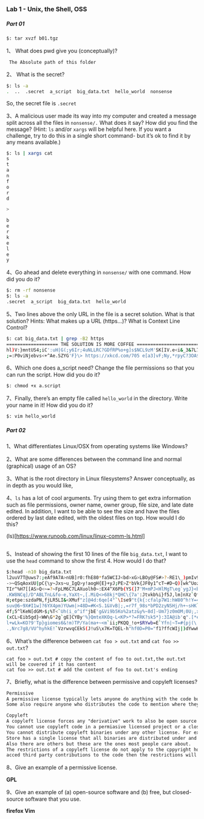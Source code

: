 ### Lab 1 - Unix, the Shell, OSS

##### Part 01


```sh
$: tar xvzf b01.tgz
```

1、 What does pwd give you (conceptually)?

``` The Absolute path of this folder```

2、 What is the secret?
```sh
$: ls -a
.  ..  .secret  a_script  big_data.txt  hello_world  nonsense
```

So, the secret file is `.secret`

3、A malicious user made its way into my computer and created a message split across all the files in `nonsense/.` What does it say? How did you find the message? 
(Hint: `ls` and/or `xargs` will be helpful here. If you want a challenge, try to do this in a single short command- but it’s ok to find it by any means available.)

```sh
$: ls | xargs cat
s
t
a
n
f
o
r
d

>

b
e
r
k
e
l
e
y
```
4、Go ahead and delete everything in `nonsense/` with one command. How did you do it?
```sh
$: rm -rf nonsense
$: ls -a
.secret  a_script  big_data.txt  hello_world
```
5、Two lines above the only URL in the file is a secret solution. What is that solution?
Hints: What makes up a URL (https…)? What is Context Line Control? 
```sh
$: cat big_data.txt | grep -B2 https
=================== THE SOLUTION IS MORE COFFEE ===============================
hl)V:}mntUS4;iC':uH|G(;y6Ir;4uNLLRC?GDfRP%o+g]s$NCL9zM'SK[IV.e<i&_3&7L7NBL41N#f
;=:P0viNjebvs<+^Ae.SZYG'F}\> https://xkcd.com/705 e[a3]vF;Ny,*rpyC?3OA$Nm<.iH8M
```

6、Which one does a_script need? Change the file permissions so that you can run the script. How did you do it?
```sh
$: chmod +x a.script
```
7、Finally, there’s an empty file called `hello_world` in the directory. Write your name in it! How did you do it?
```sh
$: vim hello_world
```

##### Part 02
1、What differentiates Linux/OSX from operating systems like Windows?

2、What are some differences between the command line and normal (graphical) usage of an OS?

3、What is the root directory in Linux filesystems? Answer conceptually, as in depth as you would like,

4、`ls` has a lot of cool arguments. Try using them to get extra information such as file permissions, owner name, owner group, file size, and late date edited. In addition, I want to be able to see the size and have the files ordered by last date edited, with the oldest files on top. How would I do this?

(ls)[https://www.runoob.com/linux/linux-comm-ls.html]

```sh

```

5、Instead of showing the first 10 lines of the file `big_data.txt`, I want to use the `head` command to show the first 4. How would I do that?

```sh
$:head -n10 big_data.txt
l2uuV7T@uws7:;eAf9A7A>nUB]r0:fhE80*fa5WCIJ<bd>xG>LBOy@FS#>?-RE1\_)pmIv9^%Qr>&jc
->~QSqAoxUU|pC{\y~Jxs~u_IgQ>y!aogH{E}+yJ;PE>Z*bVk{JF0y1^cT~#D~Q)[wk^UozkG|,!XK7
TIr^%H7[[AS>Q<~=?~FpLM6C7LAXuolh0~:EX4^X6Pb(YS(]7'M+mPJ<HlMgT\eg`ygJ}<bqW-BBNku
.KW8NCq]/D"ABLTnL&fo-e,YaXt~,[.MiQ<>68kj*QHC\{7a':Jtvkb%i}f5J,lm]nXz`Qf;n)y~.KG
H;etpe:szdaPN,fjLR5LI&<XMuf"z[@4d:6qe[4"`\Ise9"t{k{:cfalp7W1:hW80^h!Y=4~hpDhUch
suv@6~9X#I1w]?6YX4pm)YUwm|>48D=#K<S.1&VvB|;,=r7f_98s*bPD2zyNSHj/h+~sHK`M5Mo<M{K
4f;5^lKeN[dGM>$;%T<`Uh(i_o^if"jbE'g&Vi9b5Ko%2atz&y%~8d]-Um7}z0mOM;0U;,x#fa:'plN
(xCL>Eib5gd}<WW\G*2g`gE]CYBy'%}QmteXKOq-L<KP>*?=FRK?sk5*}:3IA@ib'q".[*ebyyaUm\:
l+wLk=KO?9'Tp}giomes6&!m)TP/Ya(ma+~<m`ii;PKQQ_!o+$RYwb=E`Yfn|~T=#{pj(\!ks=e<)4.
.,Nrc7g8/VU^hyhkE!`VzrwvqCEkS(J!uS\x7K=TQEL-h"hf0D=P0="f1?ffcWIj|)dYwwH8A<pDvld
```

6、What’s the difference between `cat foo > out.txt` and `cat foo >> out.txt`?

```
cat foo > out.txt # copy the content of foo to out.txt,the out.txt will be covered if it has content
cat foo >> out.txt # add the content of foo to out.txt's ending
```

7、Briefly, what is the difference between permissive and copyleft licenses?

```txt
Permissive
A permissive license typically lets anyone do anything with the code but cannot sue the author if there are bugs.
Some also require anyone who distributes the code to mention where they got it from.

Copyleft
A copyleft license forces any "derivative" work to also be open source and copyleft.
You cannot use copyleft code in a permiasive licensed project or a closed source project.
You cannot distribute copyleft binaries under any other license. For example Apple's App
Store has a single license that all binaries are distributed under and it is not copyleft.
Also there are others but these are the ones most people care about.
The restrictions of a copyleft license do not apply to the cppyright holder, but if they
acced third party contributions to the code then the restrictions will apply.
```

8、Give an example of a permissive license.

<b>GPL</b>

9、Give an example of (a) open-source software and (b) free, but closed-source software that you use.

<b>firefox Vim</b>
